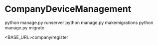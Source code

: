 # CompanyDeviceManagement

python manage.py runserver
python manage.py makemigrations
python manage.py migrate

<BASE_URL>company/register
